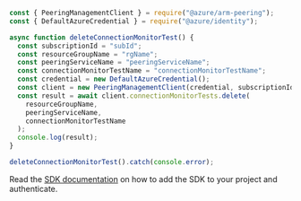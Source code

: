 ```javascript
const { PeeringManagementClient } = require("@azure/arm-peering");
const { DefaultAzureCredential } = require("@azure/identity");

async function deleteConnectionMonitorTest() {
  const subscriptionId = "subId";
  const resourceGroupName = "rgName";
  const peeringServiceName = "peeringServiceName";
  const connectionMonitorTestName = "connectionMonitorTestName";
  const credential = new DefaultAzureCredential();
  const client = new PeeringManagementClient(credential, subscriptionId);
  const result = await client.connectionMonitorTests.delete(
    resourceGroupName,
    peeringServiceName,
    connectionMonitorTestName
  );
  console.log(result);
}

deleteConnectionMonitorTest().catch(console.error);
```

Read the [SDK documentation](https://github.com/Azure/azure-sdk-for-js/blob/%40azure%2Farm-peering_2.0.1/sdk/peering/arm-peering/README.md) on how to add the SDK to your project and authenticate.
